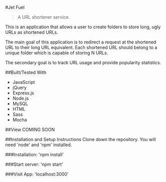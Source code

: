 #Jet Fuel
>A URL shortener service.

This is an application that allows a user to create folders to store long, ugly URLs as shortened URLs.

The main goal of this application is to redirect a request at the shortened URL to their long URL equivalent. Each shortened URL should belong to a unique folder which is capable of storing N URLs.

The secondary goal is to track URL usage and provide popularity statistics. 

##Built/Tested With
* JavaScript
* jQuery
* Express.js
* Node.js
* MySQL
* HTML
* Sass
* Mocha

##View
COMING SOON

##Installation and Setup Instructions
Clone down the repository. You will need 'node' and 'npm' installed.

###Installation:
'npm install'

###Start server:
'npm start'

###Visit App:
'localhost:3000'
